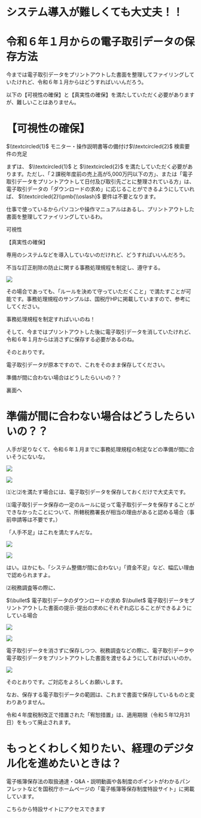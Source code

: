 # システム導入が難しくても大丈夫！！

# 令和６年１月からの電子取引データの保存方法

今までは電子取引データをプリントアウトした書面を整理してファイリングしていたけれど、令和６年１月からはどうすればいいんだろう。

以下の【可視性の確保】と【真実性の確保】を満たしていただく必要がありますが、難しいことはありません。

# 【可視性の確保】

$\\textcircled{1}$ モニター・操作説明書等の備付け$\\textcircled{2}$ 検索要件の充足

まずは、 $\\textcircled{1}$ と $\\textcircled{2}$ を満たしていただく必要があります。ただし、「２課税年度前の売上高が5,000万円以下の方」、または「電子取引データをプリントアウトして日付及び取引先ごとに整理されている方」は、電子取引データの「ダウンロードの求め」に応じることができるようにしていれば、 $\\textcircled{2}\\pmb{\\oslash}$ 要件は不要となります。

仕事で使っているからパソコンや操作マニュアルはあるし、プリントアウトした書面を整理してファイリングしているわ。

可視性

【真実性の確保】

専用のシステムなどを導入していないのだけれど、どうすればいいんだろう。

不当な訂正削除の防止に関する事務処理規程を制定し、遵守する。

![](https://www.nta.go.jp/tmp/4a3c20ab-4ce2-4937-865b-2f3b3fc4fd6e/images/1611580a197bacd308b81ca72c7b260ca88d157fb3877d500dde3a99b18c6110.jpg)

その場合であっても、「ルールを決めて守っていただくこと」で満たすことが可能です。事務処理規程のサンプルは、国税庁HPに掲載していますので、参考にしてください。

事務処理規程を制定すればいいのね！

そして、今まではプリントアウトした後に電子取引データを消していたけれど、令和６年１月からは消さずに保存する必要があるのね。

そのとおりです。

電子取引データが原本ですので、これをそのまま保存してください。

準備が間に合わない場合はどうしたらいいの？？

裏面へ

# 準備が間に合わない場合はどうしたらいいの？？

人手が足りなくて、令和６年１月までに事務処理規程の制定などの準備が間に合いそうにないな。

![](https://www.nta.go.jp/tmp/4a3c20ab-4ce2-4937-865b-2f3b3fc4fd6e/images/bf284e752b720872ce4806c3d4418c661fbabf6d6debc411a83d9c4271911b91.jpg)

![](https://www.nta.go.jp/tmp/4a3c20ab-4ce2-4937-865b-2f3b3fc4fd6e/images/3682b5494e5f5991ae7e7b28c3cb66d07d57c2b2483f37b6bf704056125ad58a.jpg)

⑴と⑵を満たす場合には、電子取引データを保存しておくだけで大丈夫です。

⑴電子取引データ保存の一定のルールに従って電子取引データを保存することができなかったことについて、所轄税務署長が相当の理由があると認める場合（事前申請等は不要です。）

「人手不足」はこれを満たすんだな。

![](https://www.nta.go.jp/tmp/4a3c20ab-4ce2-4937-865b-2f3b3fc4fd6e/images/0df064df8e0c2a56ab454460ae2499e18adb829254f12bb68e4cd59835ccdb2b.jpg)

![](https://www.nta.go.jp/tmp/4a3c20ab-4ce2-4937-865b-2f3b3fc4fd6e/images/77964f99ab882b68a9708c2bf6c04d0300ef272ab0fbbffa55ad51eb5a195f26.jpg)

はい。ほかにも、「システム整備が間に合わない」「資金不足」など、幅広い理由で認められますよ。

⑵税務調査等の際に、

$\\bullet$ 電子取引データのダウンロードの求め $\\bullet$ 電子取引データをプリントアウトした書面の提示･提出の求めにそれぞれ応じることができるようにしている場合

![](https://www.nta.go.jp/tmp/4a3c20ab-4ce2-4937-865b-2f3b3fc4fd6e/images/d5ee4db5008083fdd3280cf15026248fe7b0c0fa84e4c65fd8605322cd9d8d45.jpg)

![](https://www.nta.go.jp/tmp/4a3c20ab-4ce2-4937-865b-2f3b3fc4fd6e/images/b5e2d512e0557f976eabd4b60301957652ce8db59179bd16b796376ad5720bde.jpg)

電子取引データを消さずに保存しつつ、税務調査などの際に、電子取引データや電子取引データをプリントアウトした書面を渡せるようにしておけばいいのか。

![](https://www.nta.go.jp/tmp/4a3c20ab-4ce2-4937-865b-2f3b3fc4fd6e/images/d930910c6e54e135277553796eb47756b197de1d12a7efabf6d519bc99e857e5.jpg)

そのとおりです。ご対応をよろしくお願いします。

なお、保存する電子取引データの範囲は、これまで書面で保存しているものと変わりありません。

令和４年度税制改正で措置された「宥恕措置」は、適用期限（令和５年12月31日）をもって廃止されます。

# もっとくわしく知りたい、経理のデジタル化を進めたいときは？

電子帳簿保存法の取扱通達・Q&A・説明動画や各制度のポイントがわかるパンフレットなどを国税庁ホームページの「電子帳簿等保存制度特設サイト」に掲載しています。

こちらから特設サイトにアクセスできます
